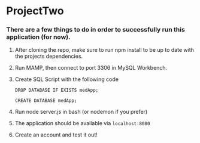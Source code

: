 # ProjectTwo

### There are a few things to do in order to successfully run this application (for now).

1) After cloning the repo, make sure to run npm install to be up to date with the projects dependencies.
2) Run MAMP, then connect to port 3306 in MySQL Workbench.
3) Create SQL Script with the following code

      ```DROP DATABASE IF EXISTS medApp;```
      
      ```CREATE DATABASE medApp;```
      
4) Run node server.js in bash (or nodemon if you prefer)
5) The application should be available via ```localhost:8080```
6) Create an account and test it out!
